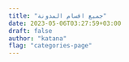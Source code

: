 ```yaml
---
title: "جميع اقسام المدونة"
date: 2023-05-06T03:27:59+03:00
draft: false
author: "katana"
flag: "categories-page"
---
```

